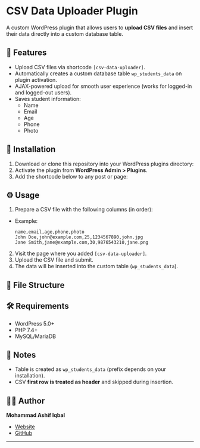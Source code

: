 # CSV Data Uploader Plugin

A custom WordPress plugin that allows users to **upload CSV files** and insert their data directly into a custom database table.  

## 📌 Features
- Upload CSV files via shortcode `[csv-data-uploader]`.
- Automatically creates a custom database table `wp_students_data` on plugin activation.
- AJAX-powered upload for smooth user experience (works for logged-in and logged-out users).
- Saves student information:
  - Name  
  - Email  
  - Age  
  - Phone  
  - Photo  

## 🚀 Installation
1. Download or clone this repository into your WordPress plugins directory:  
2. Activate the plugin from **WordPress Admin > Plugins**.
3. Add the shortcode below to any post or page:



## ⚙️ Usage
1. Prepare a CSV file with the following columns (in order):  

- Example:
  ```csv
  name,email,age,phone,photo
  John Doe,john@example.com,25,1234567890,john.jpg
  Jane Smith,jane@example.com,30,9876543210,jane.png
  ```
2. Visit the page where you added `[csv-data-uploader]`.
3. Upload the CSV file and submit.
4. The data will be inserted into the custom table (`wp_students_data`).

## 📂 File Structure


## 🛠️ Requirements
- WordPress 5.0+
- PHP 7.4+
- MySQL/MariaDB

## 📝 Notes
- Table is created as `wp_students_data` (prefix depends on your installation).  
- CSV **first row is treated as header** and skipped during insertion.  

## 👨‍💻 Author
**Mohammad Ashif Iqbal**  
- [Website](https://ashifiqbal.com)  
- [GitHub](https://github.com/ashif323)

---

